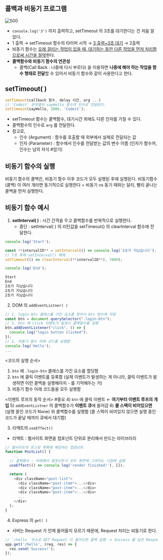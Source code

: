 ## 콜백과 비동기 프로그램
![500](https://i.imgur.com/eElsLIz.png)

-  `console.log('3')` 까지 출력하고, setTimeout 의 3초를 대기한다는 건 처음 알았다. 
- 1 출력 → setTimeout 함수의 타이머 시작 → <u>3 출력+3초 대기</u> → 2출력 
- 비동기 함수는 <u>오래 걸리는 작업이 있을 때, 대기하는 동안 다른 작업을 먼저 처리함으로써 시간을 절약</u>한다. 
- **콜백함수와 비동기 함수의 연관성** 
	- 콜백(Call Back : 나중에 다시 부르다) 을 이용하면 **나중에 해야 하는 작업을 함수 형태로 전달**할 수 있어서 비동기 함수와 같이 사용한다고 한다. 
## setTimeout( )

```jsx
setTimeout(callback 함수, delay 시간, arg ...) 
// 'Codeit' 문자열이 sayHello 함수의 인수로 전달된다. 
setTimeout(sayHello, 2000, 'Codeit');
```

- setTimeout 함수는 콜백함수, 대기시간 외에도 다른 인자를 가질 수 있다. 
- 콜백함수의 인수로 `arg` 를 전달한다. 
- 참고로, 
    - 인수 (Argument) : 함수를 호출할 때 외부에서 실제로 전달되는 값
    - 인자 (Parameter) : 함수에서 인수를 전달받는 값의 변수 이름 (인자가 함수꺼, 인수는 남의 자식 #암기)

## 비동기 함수의 실행

비동기 함수의 콜백은, 비동기 함수 이후 코드가 모두 실행된 후에 실행된다. 
비동기함수(콜백) 이 여러 개라면 동기적으로 실행한다 = 비동기 vs 동기 때와는 달리, 빨리 끝나는 콜백을 먼저 실행한다. 

## 비동기 함수 예시

1. **setInterval( )** : 시간 간격을 두고 콜백함수를 반복적으로 실행한다.
    - 중단 : setInterval( ) 의 리턴값을 setTimeout() 의 clearInterval 함수에 전달한다.

```jsx
console.log('Start');

const **intervalID** = setInterval(() => console.log('2초가 지났습니다'), 2000);
// 7초 후에 setInterval() 해제
setTimeout(() => clearInterval(**intervalID**), 7000);

console.log('End');
```

```bash
Start
End
2초가 지났습니다
2초가 지났습니다
2초가 지났습니다
```

2. DOM 의 `addEventListner( )`

```js
// 1. login-btn 클래스를 가진 요소를 찾아서 btn 변수에 저장
const btn = document.querySelector(".login-btn");
// 3. btn 에 click 이벤트가 발생시 콜백함수를 실행
btn.addEventListener("click", () => {
  console.log("login button clicked");
});
// 2. 비동기 함수 아래 코드를 실행함
console.log('Hello'); 
...
```

<코드의 실행 순서> 
1) `btn` 에 `.login-btn` 클래스를 가진 요소를 할당함
2) `btn` 에 클릭 이벤트를 등록함 (실제 이벤트가 발생하는 게 아니라, 클릭 이벤트가 발생하면 이런 콜백을 실행해야지 - 를 기억해두는 거)
3) 비동기 함수 아래 코드들을 모두 실행함

<이벤트 루프의 동작 순서> #중요
4) `btn` 에 클릭 이벤트 ← **여기부터 이벤트 루프의 개입**
5) `addEventListner` 의 콜백함수가 **이벤트 큐**에 들어감 
6) **콜 스택이 비어있으면** (실행 중인 코드가 None) 위 콜백함수를 실행함
   (콜 스택이 비어있지 않으면 실행 중인 코드가 끝날 때까지 큐에서 대기함) 

3) 리액트의 `useEffect()` 
- 리액트 : 웹사이트 화면을 컴포넌트 단위로 분리해서 만드는 라이브러리
```js
// 웹사이트의 포스팅 목록에 해당하는 컴포넌트
function PostList() {
	..
  // 콜백함수 : 아래에서 컴포넌트가 모두 화면에 그려지는 시점에 실행
  useEffect(() => console.log('render finished!'), []);

  return (
    <div className="post-list">
      <div className="post-item">...</div>
      <div className="post-item">...</div>
      <div className="post-item">...</div>
      ...
    </div>
  );
}
```

4) Express 의 `get( )` 
- 서버는 Request 가 언제 들어올지 모르기 때문에, Request 처리는 비동기로 한다. 
```js
// `/hello `주소로 GET Request 이 들어오면 콜백 실행 -> Success 를 담은 Response 전달
app.get('/hello', (req, res) => {
  res.send('Success!');
});
```